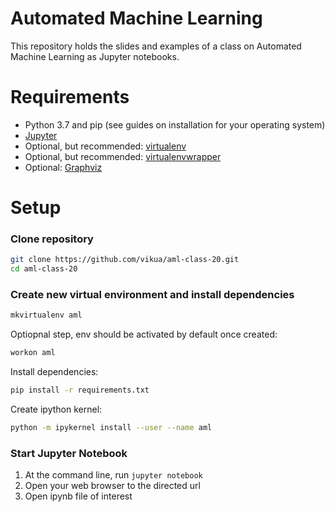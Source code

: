 # Automated Machine Learning

This repository holds the slides and examples of a class on Automated Machine Learning
as Jupyter notebooks.

# Requirements
- Python 3.7 and pip (see guides on installation for your operating system)
- [Jupyter](https://jupyter.org/install)
- Optional, but recommended: [virtualenv](https://virtualenv.pypa.io/en/latest/installation.html)
- Optional, but recommended: [virtualenvwrapper](https://virtualenvwrapper.readthedocs.io/en/latest/install.html)
- Optional: [Graphviz](https://graphviz.org/download/)

# Setup

### Clone repository
```bash
git clone https://github.com/vikua/aml-class-20.git
cd aml-class-20
```

### Create new virtual environment and install dependencies

```bash
mkvirtualenv aml
```

Optiopnal step, env should be activated by default once created:
```bash
workon aml
```

Install dependencies:
```bash
pip install -r requirements.txt
```

Create ipython kernel:
```bash
python -m ipykernel install --user --name aml
```

### Start Jupyter Notebook

1. At the command line, run `jupyter notebook`
2. Open your web browser to the directed url
3. Open ipynb file of interest


